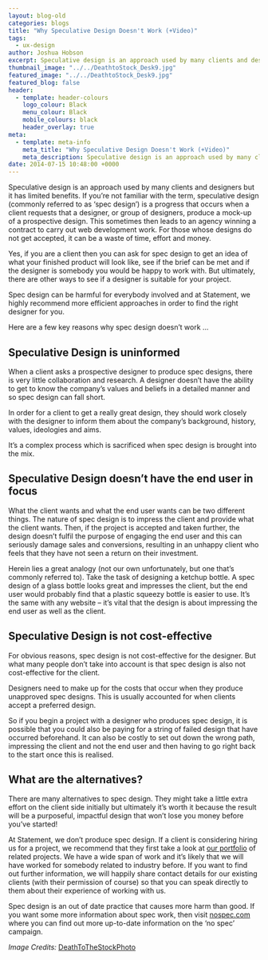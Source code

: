 ```yaml
---
layout: blog-old
categories: blogs
title: "Why Speculative Design Doesn't Work (+Video)"
tags:
  - ux-design
author: Joshua Hobson
excerpt: Speculative design is an approach used by many clients and designers but it has limited benefits. If you’re not familiar with the term, speculative design (commonly referred to as ‘spec design’) is a progress that occurs when a client requests that a designer, or group of designers, produce a mock-up of a prospective design. This sometimes then leads to an agency winning a contract to carry out web development work. For those whose designs do not get accepted, it can be a waste of time, effort and money.
thumbnail_image: "../../DeathtoStock_Desk9.jpg"
featured_image: "../../DeathtoStock_Desk9.jpg"
featured_blog: false
header:
  - template: header-colours
    logo_colour: Black
    menu_colour: Black
    mobile_colours: black
    header_overlay: true
meta:
  - template: meta-info
    meta_title: "Why Speculative Design Doesn't Work (+Video)"
    meta_description: ​Speculative design is an approach used by many clients and designers but it has limited benefits. If you’re not familiar with the term, speculative design (commonly referred to as ‘spec design’) is a progress that occurs when a client requests that a designer, or group of designers, produce a mock-up of a prospective design. This sometimes then leads to an agency winning a contract to carry out web development work. For those whose designs do not get accepted, it can be a waste of time, effort and money.
date: 2014-07-15 10:48:00 +0000
---
```


Speculative design is an approach used by many clients and designers but it has limited benefits. If you’re not familiar with the term, speculative design (commonly referred to as ‘spec design’) is a progress that occurs when a client requests that a designer, or group of designers, produce a mock-up of a prospective design. This sometimes then leads to an agency winning a contract to carry out web development work. For those whose designs do not get accepted, it can be a waste of time, effort and money.

Yes, if you are a client then you can ask for spec design to get an idea of what your finished product will look like, see if the brief can be met and if the designer is somebody you would be happy to work with. But ultimately, there are other ways to see if a designer is suitable for your project.

Spec design can be harmful for everybody involved and at Statement, we highly recommend more efficient approaches in order to find the right designer for you.

Here are a few key reasons why spec design doesn’t work …

## Speculative Design is uninformed

When a client asks a prospective designer to produce spec designs, there is very little collaboration and research. A designer doesn’t have the ability to get to know the company’s values and beliefs in a detailed manner and so spec design can fall short.

In order for a client to get a really great design, they should work closely with the designer to inform them about the company’s background, history, values, ideologies and aims.

It’s a complex process which is sacrificed when spec design is brought into the mix.

## Speculative Design doesn’t have the end user in focus

What the client wants and what the end user wants can be two different things. The nature of spec design is to impress the client and provide what the client wants. Then, if the project is accepted and taken further, the design doesn’t fulfil the purpose of engaging the end user and this can seriously damage sales and conversions, resulting in an unhappy client who feels that they have not seen a return on their investment.

Herein lies a great analogy (not our own unfortunately, but one that’s commonly referred to). Take the task of designing a ketchup bottle. A spec design of a glass bottle looks great and impresses the client, but the end user would probably find that a plastic squeezy bottle is easier to use. It’s the same with any website – it’s vital that the design is about impressing the end user as well as the client.

## Speculative Design is not cost-effective

For obvious reasons, spec design is not cost-effective for the designer. But what many people don’t take into account is that spec design is also not cost-effective for the client.

Designers need to make up for the costs that occur when they produce unapproved spec designs. This is usually accounted for when clients accept a preferred design.

So if you begin a project with a designer who produces spec design, it is possible that you could also be paying for a string of failed design that have occurred beforehand. It can also be costly to set out down the wrong path, impressing the client and not the end user and then having to go right back to the start once this is realised.

## What are the alternatives?

There are many alternatives to spec design. They might take a little extra effort on the client side initially but ultimately it’s worth it because the result will be a purposeful, impactful design that won’t lose you money before you’ve started!

At Statement, we don’t produce spec design. If a client is considering hiring us for a project, we recommend that they first take a look at [our portfolio](/case-studies) of related projects. We have a wide span of work and it’s likely that we will have worked for somebody related to industry before. If you want to find out further information, we will happily share contact details for our existing clients (with their permission of course) so that you can speak directly to them about their experience of working with us.

Spec design is an out of date practice that causes more harm than good. If you want some more information about spec work, then visit [nospec.com](https://www.nospec.com/) where you can find out more up-to-date information on the ‘no spec’ campaign.

_Image Credits:_ [DeathToTheStockPhoto](https://deathtothestockphoto.com/)
